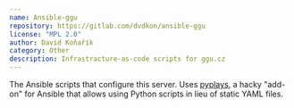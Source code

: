 ```yaml
---
name: Ansible-ggu
repository: https://gitlab.com/dvdkon/ansible-ggu
license: "MPL 2.0"
author: David Koňařík
category: Other
description: Infrastracture-as-code scripts for ggu.cz
---
```


The Ansible scripts that configure this server. Uses
[pyplays](https://gitlab.com/dvdkon/pyplays), a hacky "add-on" for Ansible that
allows using Python scripts in lieu of static YAML files.
